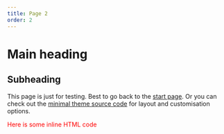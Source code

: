 ```yaml
---
title: Page 2
order: 2
---
```


# Main heading

## Subheading

This page is just for testing. Best to go back to the [start page](index.md).  Or you can check out the [minimal theme source code](https://github.com/pages-themes/minimal) for layout and customisation options.

<span style="color:red;">Here is some inline HTML code</span>
